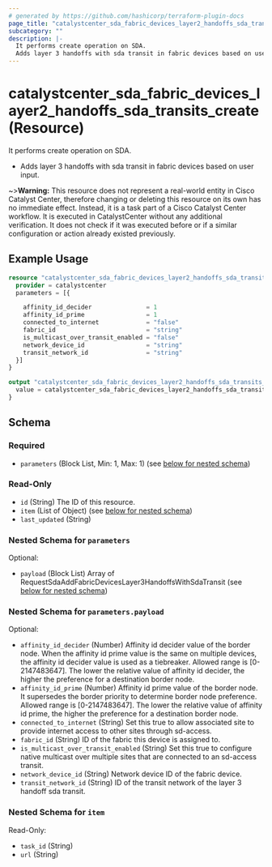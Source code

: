 ```yaml
---
# generated by https://github.com/hashicorp/terraform-plugin-docs
page_title: "catalystcenter_sda_fabric_devices_layer2_handoffs_sda_transits_create Resource - terraform-provider-catalystcenter"
subcategory: ""
description: |-
  It performs create operation on SDA.
  Adds layer 3 handoffs with sda transit in fabric devices based on user input.
---
```


# catalystcenter_sda_fabric_devices_layer2_handoffs_sda_transits_create (Resource)

It performs create operation on SDA.

- Adds layer 3 handoffs with sda transit in fabric devices based on user input.


~>**Warning:**
This resource does not represent a real-world entity in Cisco Catalyst Center, therefore changing or deleting this resource on its own has no immediate effect.
Instead, it is a task part of a Cisco Catalyst Center workflow. It is executed in CatalystCenter without any additional verification. It does not check if it was executed before or if a similar configuration or action already existed previously.

## Example Usage

```terraform
resource "catalystcenter_sda_fabric_devices_layer2_handoffs_sda_transits_create" "example" {
  provider = catalystcenter
  parameters = [{

    affinity_id_decider               = 1
    affinity_id_prime                 = 1
    connected_to_internet             = "false"
    fabric_id                         = "string"
    is_multicast_over_transit_enabled = "false"
    network_device_id                 = "string"
    transit_network_id                = "string"
  }]
}

output "catalystcenter_sda_fabric_devices_layer2_handoffs_sda_transits_create_example" {
  value = catalystcenter_sda_fabric_devices_layer2_handoffs_sda_transits_create.example
}
```

<!-- schema generated by tfplugindocs -->
## Schema

### Required

- `parameters` (Block List, Min: 1, Max: 1) (see [below for nested schema](#nestedblock--parameters))

### Read-Only

- `id` (String) The ID of this resource.
- `item` (List of Object) (see [below for nested schema](#nestedatt--item))
- `last_updated` (String)

<a id="nestedblock--parameters"></a>
### Nested Schema for `parameters`

Optional:

- `payload` (Block List) Array of RequestSdaAddFabricDevicesLayer3HandoffsWithSdaTransit (see [below for nested schema](#nestedblock--parameters--payload))

<a id="nestedblock--parameters--payload"></a>
### Nested Schema for `parameters.payload`

Optional:

- `affinity_id_decider` (Number) Affinity id decider value of the border node. When the affinity id prime value is the same on multiple devices, the affinity id decider value is used as a tiebreaker. Allowed range is [0-2147483647]. The lower the relative value of affinity id decider, the higher the preference for a destination border node.
- `affinity_id_prime` (Number) Affinity id prime value of the border node. It supersedes the border priority to determine border node preference. Allowed range is [0-2147483647]. The lower the relative value of affinity id prime, the higher the preference for a destination border node.
- `connected_to_internet` (String) Set this true to allow associated site to provide internet access to other sites through sd-access.
- `fabric_id` (String) ID of the fabric this device is assigned to.
- `is_multicast_over_transit_enabled` (String) Set this true to configure native multicast over multiple sites that are connected to an sd-access transit.
- `network_device_id` (String) Network device ID of the fabric device.
- `transit_network_id` (String) ID of the transit network of the layer 3 handoff sda transit.



<a id="nestedatt--item"></a>
### Nested Schema for `item`

Read-Only:

- `task_id` (String)
- `url` (String)
